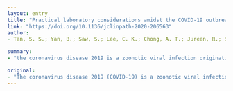 ```yaml
---
layout: entry
title: "Practical laboratory considerations amidst the COVID-19 outbreak: early experience from Singapore"
link: "https://doi.org/10.1136/jclinpath-2020-206563"
author:
- Tan, S. S.; Yan, B.; Saw, S.; Lee, C. K.; Chong, A. T.; Jureen, R.; Sethi, S.

summary:
- "the coronavirus disease 2019 is a zoonotic viral infection originating from Wuhan, China in December 2019. The World Health Organization has classified this pandemic as a global health emergency due to its virulent nature of transmission. Singapore's health ministry has responded with enhanced surveillance of COVID-19 for all suspected pneumonia cases. Turnaround time for routine testing may also be affected. This article is to present our tertiary institution's early experience with managing this emerging crisis. Pandemic may lead to acute respiratory distress syndrome originating in China. a virus."

original:
- "The coronavirus disease 2019 (COVID-19) is a zoonotic viral infection originating from Wuhan, China in December 2019. The World Health Organization has classified this pandemic as a global health emergency due to its virulent nature of transmission, which may lead to acute respiratory distress syndrome. Singapore's health ministry has responded with enhanced surveillance of COVID-19 for all suspected pneumonia cases, further increasing the volume of testing via real-time reverse transcription PCR, as well as samples necessitating stringent infectious control. Collectively, this has implications on the total testing process, laboratory operations and its personnel due to biosafety concerns. Turnaround time for routine testing may also be affected. The aim of this article is to present our tertiary institution's early experience with managing this emerging crisis and offer practical considerations for the preanalytical, analytical and postanalytical phases of laboratory testing in this cohort of patients."
---
```


